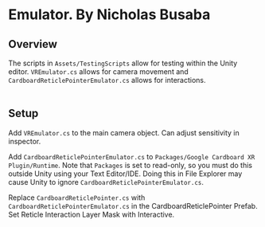# Emulator. By Nicholas Busaba

## Overview

The scripts in `Assets/TestingScripts` allow for testing within the Unity editor. `VREmulator.cs` allows for camera movement and `CardboardReticlePointerEmulator.cs` allows for interactions. <br><br>

## Setup

Add `VREmulator.cs` to the main camera object. Can adjust sensitivity in inspector.

Add `CardboardReticlePointerEmulator.cs` to `Packages/Google Cardboard XR Plugin/Runtime`. Note that `Packages` is set to read-only, so you must do this outside Unity using your Text Editor/IDE. Doing this in File Explorer may cause Unity to ignore `CardboardReticlePointerEmulator.cs`. 

Replace `CardboardReticlePointer.cs` with `CardboardReticlePointerEmulator.cs` in the CardboardReticlePointer Prefab. Set Reticle Interaction Layer Mask with Interactive.